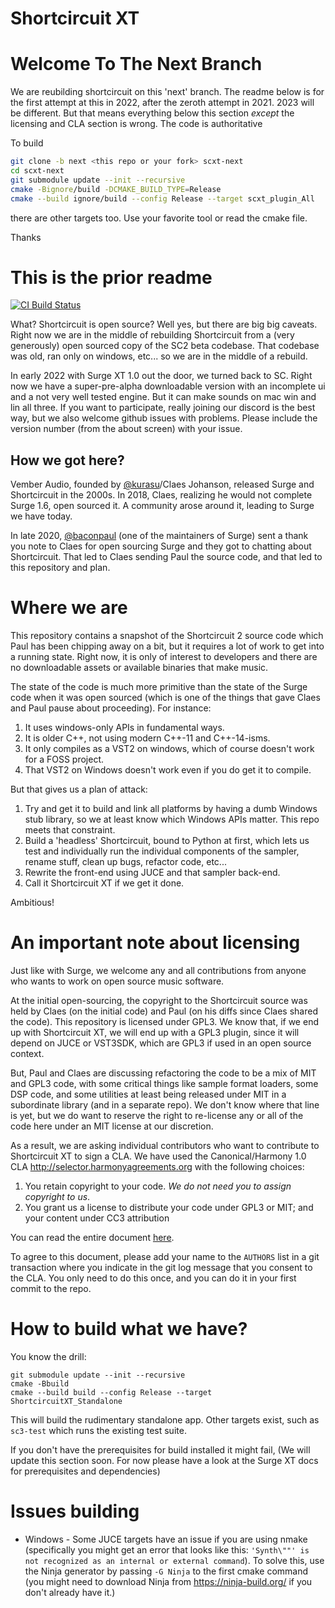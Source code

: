 # Shortcircuit XT

# Welcome To The Next Branch

We are reubilding shortcircuit on this 'next' branch. The readme below
is for the first attempt at this in 2022, after the zeroth attempt in 2021.
2023 will be different. But that means everything below this section *except*
the licensing and CLA section is wrong. The code is authoritative

To build

```bash
git clone -b next <this repo or your fork> scxt-next
cd scxt-next
git submodule update --init --recursive
cmake -Bignore/build -DCMAKE_BUILD_TYPE=Release
cmake --build ignore/build --config Release --target scxt_plugin_All
```

there are other targets too. Use your favorite tool or read the cmake file.

Thanks

# This is the prior readme

[![CI Build Status](https://dev.azure.com/surge-synthesizer/surge/_apis/build/status/surge-synthesizer.shortcircuit-xt?branchName=main)](https://dev.azure.com/surge-synthesizer/shortcircuit-xt/_build/latest?definitionId=2&branchName=main)

What? Shortcircuit is open source? Well yes, but there are big big caveats. Right now we are in the middle of rebuilding
Shortcircuit from a (very generously) open sourced copy of the SC2 beta codebase. That codebase was old, ran only on
windows, etc... so we are in the middle of a rebuild.

In early 2022 with Surge XT 1.0 out the door, we turned back to SC. Right now we have a super-pre-alpha downloadable
version with an incomplete ui and a not very well tested engine. But it can make sounds on mac win and lin all three. If
you want to participate, really joining our discord is the best way, but we also welcome github issues with problems.
Please include the version number (from the about screen) with your issue.

## How we got here?

Vember Audio, founded by [@kurasu](https://github.com/kurasu)/Claes Johanson, released Surge and Shortcircuit in the
2000s. In 2018, Claes, realizing he would not complete Surge 1.6, open sourced it. A community arose around it, leading
to Surge we have today.

In late 2020, [@baconpaul](https://github.com/baconpaul) (one of the maintainers of Surge) sent a thank you note to
Claes for open sourcing Surge and they got to chatting about Shortcircuit. That led to Claes sending Paul the source
code, and that led to this repository and plan.

# Where we are

This repository contains a snapshot of the Shortcircuit 2 source code which Paul has been chipping away on a bit, but it
requires a lot of work to get into a running state. Right now, it is only of interest to developers and there are no
downloadable assets or available binaries that make music.

The state of the code is much more primitive than the state of the Surge code when it was open sourced (which is one of
the things that gave Claes and Paul pause about proceeding). For instance:

1. It uses windows-only APIs in fundamental ways.
2. It is older C++, not using modern C++-11 and C++-14-isms.
3. It only compiles as a VST2 on windows, which of course doesn't work for a FOSS project.
4. That VST2 on Windows doesn't work even if you do get it to compile.

But that gives us a plan of attack:

1. Try and get it to build and link all platforms by having a dumb Windows stub library, so we at least know which
   Windows APIs matter. This repo meets that constraint.
2. Build a 'headless' Shortcircuit, bound to Python at first, which lets us test and individually run the individual
   components of the sampler, rename stuff, clean up bugs, refactor code, etc...
3. Rewrite the front-end using JUCE and that sampler back-end.
4. Call it Shortcircuit XT if we get it done.

Ambitious!

# An important note about licensing

Just like with Surge, we welcome any and all contributions from anyone who wants to work on open source music software.

At the initial open-sourcing, the copyright to the Shortcircuit source was held by Claes (on the initial code) and
Paul (on his diffs since Claes shared the code). This repository is licensed under GPL3. We know that, if we end up with
Shortcircuit XT, we will end up with a GPL3 plugin, since it will depend on JUCE or VST3SDK, which are GPL3 if used in
an open source context.

But, Paul and Claes are discussing refactoring the code to be a mix of MIT and GPL3 code, with some critical things like
sample format loaders, some DSP code, and some utilities at least being released under MIT in a subordinate library (and
in a separate repo). We don't know where that line is yet, but we do want to reserve the right to re-license any or all
of the code here under an MIT license at our discretion.

As a result, we are asking individual contributors who want to contribute to Shortcircuit XT to sign a CLA. We have used
the Canonical/Harmony 1.0 CLA http://selector.harmonyagreements.org with the following choices:

1. You retain copyright to your code. *We do not need you to assign copyright to us*.
2. You grant us a license to distribute your code under GPL3 or MIT; and your content under CC3 attribution

You can read the entire document [here](doc/ShortcircuitXT-Individual-CLA.pdf).

To agree to this document, please add your name to the `AUTHORS` list in a git transaction where you indicate in the git
log message that you consent to the CLA. You only need to do this once, and you can do it in your first commit to the
repo.

# How to build what we have?

You know the drill:

```
git submodule update --init --recursive
cmake -Bbuild
cmake --build build --config Release --target ShortcircuitXT_Standalone
```

This will build the rudimentary standalone app. Other targets exist, such as `sc3-test`
which runs the existing test suite.

If you don't have the prerequisites for build installed it might fail,
(We will update this section soon. For now please have a look at the Surge XT docs for
prerequisites and dependencies)

# Issues building

* Windows - Some JUCE targets have an issue if you are using nmake (specifically you might get an error that looks like
  this: `'Synth\""' is not recognized as an internal or external command`). To solve this, use the Ninja generator by
  passing `-G Ninja` to the first cmake command (you might need to download Ninja from
  https://ninja-build.org/ if you don't already have it.)

